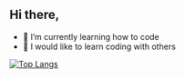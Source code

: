 ## Hi there, 
- 🌱 I’m currently learning how to code
- 🦜 I would like to learn coding with others

[![Top Langs](https://github-readme-stats.vercel.app/api/top-langs/?username=elbroandrew&layout=compact&theme=vision-friendly-dark)](https://github.com/anuraghazra/github-readme-stats)
